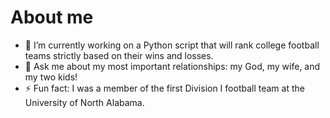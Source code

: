 # About me

- 🔭 I’m currently working on a Python script that will rank college football teams strictly based on their wins and losses.
- 💬 Ask me about my most important relationships: my God, my wife, and my two kids!
- ⚡ Fun fact: I was a member of the first Division I football team at the University of North Alabama.
